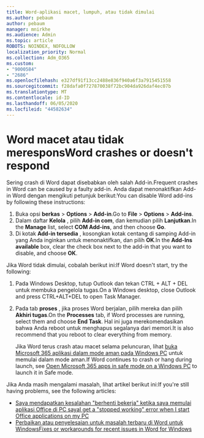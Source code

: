 ```yaml
---
title: Word-aplikasi macet, lumpuh, atau tidak dimulai
ms.author: pebaum
author: pebaum
manager: mnirkhe
ms.audience: Admin
ms.topic: article
ROBOTS: NOINDEX, NOFOLLOW
localization_priority: Normal
ms.collection: Adm_O365
ms.custom:
- "9000584"
- "2686"
ms.openlocfilehash: e327df91f13cc2488e836f940a6f3a7915451558
ms.sourcegitcommit: f28dafa0f727870038f72bc904da926daf4ec07b
ms.translationtype: MT
ms.contentlocale: id-ID
ms.lasthandoff: 06/05/2020
ms.locfileid: "44582634"
---
```

# <a name="word-crashes-or-doesnt-respond"></a><span data-ttu-id="7d11b-102">Word macet atau tidak merespons</span><span class="sxs-lookup"><span data-stu-id="7d11b-102">Word crashes or doesn't respond</span></span>

<span data-ttu-id="7d11b-103">Sering crash di Word dapat disebabkan oleh salah Add-in.</span><span class="sxs-lookup"><span data-stu-id="7d11b-103">Frequent crashes in Word can be caused by a faulty add-in.</span></span> <span data-ttu-id="7d11b-104">Anda dapat menonaktifkan Add-in Word dengan mengikuti petunjuk berikut:</span><span class="sxs-lookup"><span data-stu-id="7d11b-104">You can disable Word add-ins by following these instructions:</span></span>

1. <span data-ttu-id="7d11b-105">Buka opsi **berkas**  >  **Options**  >  **Add-in**.</span><span class="sxs-lookup"><span data-stu-id="7d11b-105">Go to **File** > **Options** > **Add-ins**.</span></span>
2. <span data-ttu-id="7d11b-106">Dalam daftar **Kelola** , pilih **Add-in com**, dan kemudian pilih **Lanjutkan**.</span><span class="sxs-lookup"><span data-stu-id="7d11b-106">In the **Manage** list, select **COM Add-ins**, and then choose **Go**.</span></span>
3. <span data-ttu-id="7d11b-107">Di kotak **Add-in tersedia** , kosongkan kotak centang di samping Add-in yang Anda inginkan untuk menonaktifkan, dan pilih **OK**.</span><span class="sxs-lookup"><span data-stu-id="7d11b-107">In the **Add-Ins available** box, clear the check box next to the add-in that you want to disable, and choose **OK**.</span></span>

<span data-ttu-id="7d11b-108">Jika Word tidak dimulai, cobalah berikut ini:</span><span class="sxs-lookup"><span data-stu-id="7d11b-108">If Word doesn't start, try the following:</span></span>

1.   <span data-ttu-id="7d11b-109">Pada Windows Desktop, tutup Outlook dan tekan CTRL + ALT + DEL untuk membuka pengelola tugas.</span><span class="sxs-lookup"><span data-stu-id="7d11b-109">On a Windows desktop, close Outlook and press CTRL+ALT+DEL to open Task Manager.</span></span> 
2. <span data-ttu-id="7d11b-110">Pada tab **proses** , jika proses Word berjalan, pilih mereka dan pilih **Akhiri tugas**.</span><span class="sxs-lookup"><span data-stu-id="7d11b-110">On the **Processes** tab, if Word processes are running, select them and choose **End Task**.</span></span> <span data-ttu-id="7d11b-111">Hal ini juga merekomendasikan bahwa Anda reboot untuk menghapus segalanya dari memori.</span><span class="sxs-lookup"><span data-stu-id="7d11b-111">It is also recommend that you reboot to clear everything from memory.</span></span>

    <span data-ttu-id="7d11b-112">Jika Word terus crash atau macet selama peluncuran, lihat [buka Microsoft 365 aplikasi dalam mode aman pada Windows PC](https://support.office.com/article/Open-Office-apps-in-safe-mode-on-a-Windows-PC-dedf944a-5f4b-4afb-a453-528af4f7ac72) untuk memulai dalam mode aman.</span><span class="sxs-lookup"><span data-stu-id="7d11b-112">If Word continues to crash or hang during launch, see [Open Microsoft 365 apps in safe mode on a Windows PC](https://support.office.com/article/Open-Office-apps-in-safe-mode-on-a-Windows-PC-dedf944a-5f4b-4afb-a453-528af4f7ac72) to launch it in Safe mode.</span></span>

<span data-ttu-id="7d11b-113">Jika Anda masih mengalami masalah, lihat artikel berikut ini:</span><span class="sxs-lookup"><span data-stu-id="7d11b-113">If you're still having problems, see the following articles:</span></span> 
- [<span data-ttu-id="7d11b-114">Saya mendapatkan kesalahan "berhenti bekerja" ketika saya memulai aplikasi Office di PC saya</span><span class="sxs-lookup"><span data-stu-id="7d11b-114">I get a "stopped working" error when I start Office applications on my PC</span></span>](https://support.office.com/article/52bd7985-4e99-4a35-84c8-2d9b8301a2fa)
- [<span data-ttu-id="7d11b-115">Perbaikan atau penyelesaian untuk masalah terbaru di Word untuk Windows</span><span class="sxs-lookup"><span data-stu-id="7d11b-115">Fixes or workarounds for recent issues in Word for Windows</span></span>](https://support.office.com/article/bf6bf17c-2807-4871-83ce-e337ae8f0b86)